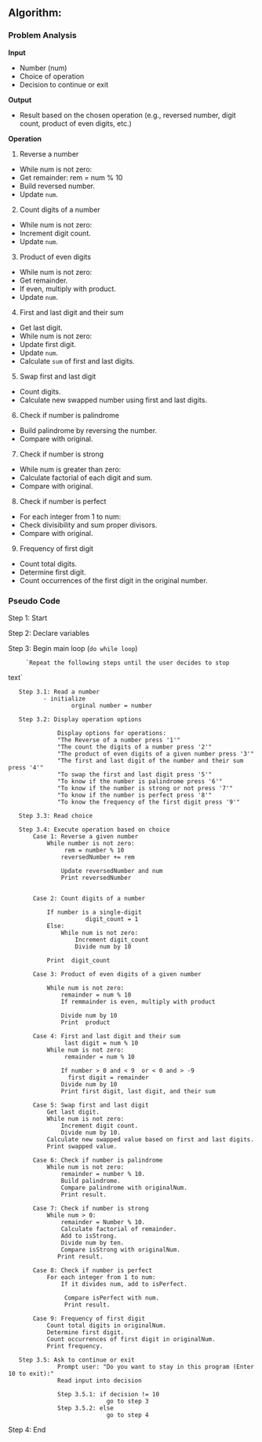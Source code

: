 
## Algorithm:
### Problem Analysis

**Input**

- Number (num)
- Choice of operation
- Decision to continue or exit

**Output**

- Result based on the chosen operation (e.g., reversed number, digit count, product of even digits, etc.)

**Operation**

1. Reverse a number

- While num is not zero:
- Get remainder: rem = num % 10
- Build reversed number.
- Update `num`.

2. Count digits of a number

- While num is not zero:
- Increment digit count.
- Update `num`.
3. Product of even digits

- While num is not zero:
- Get remainder.
- If even, multiply with product.
- Update `num`.

4. First and last digit and their sum

- Get last digit.
- While num is not zero:
- Update first digit.
- Update `num`.
- Calculate `sum` of first and last digits.

5. Swap first and last digit

- Count digits.
- Calculate new swapped number using first and last digits.

6. Check if number is palindrome

- Build palindrome by reversing the number.
- Compare with original.

7. Check if number is strong

- While num is greater than zero:
- Calculate factorial of each digit and sum.
- Compare with original.

8. Check if number is perfect

- For each integer from 1 to num:
- Check divisibility and sum proper divisors.
- Compare with original.

9. Frequency of first digit

- Count total digits.
- Determine first digit.
- Count occurrences of the first digit in the original number.

### Pseudo Code

Step 1: Start

Step 2: Declare variables

Step 3: Begin main loop (`do while loop`)

         `Repeat the following steps until the user decides to stop
text`

```
   Step 3.1: Read a number
          - initialize 
                  orginal number = number

   Step 3.2: Display operation options

              Display options for operations:
              "The Reverse of a number press '1'"
              "The count the digits of a number press '2'"
              "The product of even digits of a given number press '3'"
              "The first and last digit of the number and their sum press '4'"
              "To swap the first and last digit press '5'"
              "To know if the number is palindrome press '6'"
              "To know if the number is strong or not press '7'"
              "To know if the number is perfect press '8'"
              "To know the frequency of the first digit press '9'"

   Step 3.3: Read choice 

   Step 3.4: Execute operation based on choice
       Case 1: Reverse a given number
           While number is not zero:
                rem = number % 10
               reversedNumber += rem

               Update reversedNumber and num
               Print reversedNumber


       Case 2: Count digits of a number

           If number is a single-digit
                      digit_count = 1
           Else:
               While num is not zero:
                   Increment digit_count
                   Divide num by 10

           Print  digit_count

       Case 3: Product of even digits of a given number

           While num is not zero:
               remainder = num % 10
               If remmainder is even, multiply with product

               Divide num by 10
               Print  product

       Case 4: First and last digit and their sum
                last digit = num % 10
           While num is not zero:
                remainder = num % 10

               If number > 0 and < 9  or < 0 and > -9 
                 first digit = remainder
               Divide num by 10
               Print first digit, last digit, and their sum

       Case 5: Swap first and last digit
           Get last digit.
           While num is not zero:
               Increment digit count.
               Divide num by 10.
           Calculate new swapped value based on first and last digits.
           Print swapped value.

       Case 6: Check if number is palindrome
           While num is not zero:
               remainder = number % 10.
               Build palindrome.
               Compare palindrome with originalNum.
               Print result.

       Case 7: Check if number is strong
           While num > 0:
               remainder = Number % 10.
               Calculate factorial of remainder.
               Add to isStrong.
               Divide num by ten.
               Compare isStrong with originalNum.
              Print result.

       Case 8: Check if number is perfect
           For each integer from 1 to num:
               If it divides num, add to isPerfect.

                Compare isPerfect with num.
                Print result.

       Case 9: Frequency of first digit
           Count total digits in originalNum.
           Determine first digit.
           Count occurrences of first digit in originalNum.
           Print frequency.

   Step 3.5: Ask to continue or exit
              Prompt user: "Do you want to stay in this program (Enter 10 to exit):"
              Read input into decision

              Step 3.5.1: if decision != 10
                            go to step 3
              Step 3.5.2: else
                            go to step 4
```

Step 4: End



